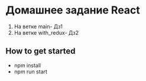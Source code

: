 # Домашнее задание React
1) На ветке main- Дз1 
2) На ветке with_redux- Дз2

## How to get started

* npm install
* npm run start

